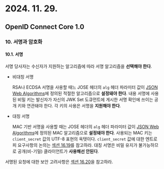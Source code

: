 # 2024. 11. 29.

## OpenID Connect Core 1.0

### 10. 서명과 암호화

#### 10.1. 서명

서명 당사자는 수신자가 지원하는 알고리즘에 따라 서명 알고리즘을 **선택해야 한다**.

* 비대칭 서명

  RSA나 ECDSA 서명을 사용할 때느 JOSE 헤더의 `alg` 헤더 파라미터 값이 [JSON Web Algorithms][rfc-7518]에 정의된 적절한 알고리즘으로 **설정돼야 한다**. 내용 서명에 사용된 비밀 키는 발신자가 자신의 JWK Set 도큐먼트에 게시한 서명 확인에 쓰이는 공개 키와 연관돼야 한다. 각 키의 사용은 서명을 **지원해야 한다**.

* 대칭 서명

  MAC 기반 서명을 사용할 때는 JOSE 헤더의 `alg` 헤더 파라미터 값이 [JSON Web Algorithms][rfc-7518]에 정의된 MAC 알고리즘으로 **설정돼야 한다**. 사용되는 MAC 키는 `client_secret` 값의 UTF-8 표현의 옥텟이다. `client_secret` 값에 대한 엔트로피 요구사항의 논의는 [섹션 16.19][oidc-core-section-16-19]를 참고하라. 대칭 서명은 비밀 유지가 불가능하므로 공개(비-기밀) 클라이언트가 **사용해선 안된다**.

서명된 요청에 대한 보안 고려사항은 [섹션 16.20][oidc-core-section-16-20]을 참고하라.



[rfc-7518]: https://www.rfc-editor.org/rfc/rfc7518.html
[oidc-core-section-16-19]: https://openid.net/specs/openid-connect-core-1_0.html#SymmetricKeyEntropy
[oidc-core-section-16-20]: https://openid.net/specs/openid-connect-core-1_0.html#NeedForSignedRequests